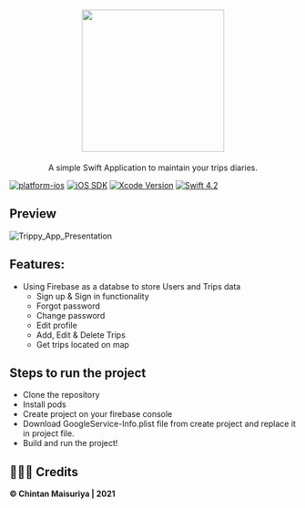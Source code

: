 <h1 align="center">
  <img src="https://user-images.githubusercontent.com/38044758/135866035-916ac02b-658c-4009-b78c-70a8be013ace.png" width="250px"/><br/>
</h1>
<p align="center">A simple Swift Application to maintain your trips diaries.</p>


[![platform-ios](https://img.shields.io/badge/platform-ios-lightgrey.svg)](https://developer.apple.com/)
[![iOS SDK](https://img.shields.io/badge/iOS_SDK-13.0-green.svg?style=flat-square)](https://developer.apple.com/)
[![Xcode Version](https://img.shields.io/badge/Xcode-12.5.1-red.svg?style=flat-square)](https://developer.apple.com/)
[![Swift 4.2](https://img.shields.io/badge/swift-4.2-red.svg?style=flat)](https://developer.apple.com/swift)



## Preview

![Trippy_App_Presentation](https://user-images.githubusercontent.com/38044758/135866126-f6a56924-c02a-4efb-8760-54f1e256e7b4.png)



## Features:

- Using Firebase as a databse to store Users and Trips data
    - Sign up & Sign in functionality
    - Forgot password
    - Change password
    - Edit profile
    - Add, Edit & Delete Trips
    - Get trips located on map 
    

## Steps to run the project

- Clone the repository
- Install pods
- Create project on your firebase console
- Download GoogleService-Info.plist file from create project and replace it in project file.
- Build and run the project!



## 👨🏻‍💻 Credits

**© Chintan Maisuriya | 2021**
